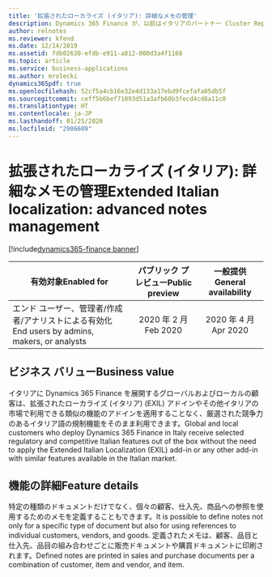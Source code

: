 ```yaml
---
title: '拡張されたローカライズ (イタリア): 詳細なメモの管理'
description: Dynamics 365 Finance が、以前はイタリアのパートナー Cluster Reply によって提供された、拡張されたローカライズ (イタリア) (EXIL) アドインでのみ利用可能であった、イタリア語固有の機能セットが利用できるように拡張されました。
author: relnotes
ms.reviewer: kfend
ms.date: 12/14/2019
ms.assetid: fdb02630-efdb-e911-a812-000d3a4f1168
ms.topic: article
ms.service: business-applications
ms.author: mrolecki
dynamics365pdf: true
ms.openlocfilehash: 52cf5a4cb16e32e4d133a17ebd9fcefafa05db5f
ms.sourcegitcommit: ceff5b6bef71093d51a3afb60b3fecd4cd8a11c8
ms.translationtype: HT
ms.contentlocale: ja-JP
ms.lasthandoff: 01/25/2020
ms.locfileid: "2986609"
---
```

# <a name="extended-italian-localization-advanced-notes-management"></a><span data-ttu-id="ed411-103">拡張されたローカライズ (イタリア): 詳細なメモの管理</span><span class="sxs-lookup"><span data-stu-id="ed411-103">Extended Italian localization: advanced notes management</span></span>
[!include[dynamics365-finance banner](../includes/dynamics365-finance.md)]

| <span data-ttu-id="ed411-104">有効対象</span><span class="sxs-lookup"><span data-stu-id="ed411-104">Enabled for</span></span>    |  <span data-ttu-id="ed411-105">パブリック プレビュー</span><span class="sxs-lookup"><span data-stu-id="ed411-105">Public preview</span></span> | <span data-ttu-id="ed411-106">一般提供</span><span class="sxs-lookup"><span data-stu-id="ed411-106">General availability</span></span> | 
| ---------- | :----------: |:----------: |
|<span data-ttu-id="ed411-107">エンド ユーザー、管理者/作成者/アナリストによる有効化</span><span class="sxs-lookup"><span data-stu-id="ed411-107">End users by admins, makers, or analysts</span></span>|<span data-ttu-id="ed411-108">2020 年 2 月</span><span class="sxs-lookup"><span data-stu-id="ed411-108">Feb 2020</span></span>| <span data-ttu-id="ed411-109">2020 年 4 月</span><span class="sxs-lookup"><span data-stu-id="ed411-109">Apr 2020</span></span>|


## <a name="business-value"></a><span data-ttu-id="ed411-110">ビジネス バリュー</span><span class="sxs-lookup"><span data-stu-id="ed411-110">Business value</span></span>
<!-- bv start -->
<span data-ttu-id="ed411-111">イタリアに Dynamics 365 Finance を展開するグローバルおよびローカルの顧客は、拡張されたローカライズ (イタリア) (EXIL) アドインやその他イタリアの市場で利用できる類似の機能のアドインを適用することなく、厳選された競争力のあるイタリア語の規制機能をそのまま利用できます。</span><span class="sxs-lookup"><span data-stu-id="ed411-111">Global and local customers who deploy Dynamics 365 Finance in Italy receive selected regulatory and competitive Italian features out of the box without the need to apply the Extended Italian Localization (EXIL) add-in or any other add-in with similar features available in the Italian market.</span></span>
<!-- bv end -->



## <a name="feature-details"></a><span data-ttu-id="ed411-112">機能の詳細</span><span class="sxs-lookup"><span data-stu-id="ed411-112">Feature details</span></span>
<!--feature detail start -->
<span data-ttu-id="ed411-113">特定の種類のドキュメントだけでなく、個々の顧客、仕入先、商品への参照を使用するためのメモを定義することもできます。</span><span class="sxs-lookup"><span data-stu-id="ed411-113">It is possible to define notes not only for a specific type of document but also for using references to individual customers, vendors, and goods.</span></span> <span data-ttu-id="ed411-114">定義されたメモは、顧客、品目と仕入先、品目の組み合わせごとに販売ドキュメントや購買ドキュメントに印刷されます。</span><span class="sxs-lookup"><span data-stu-id="ed411-114">Defined notes are printed in sales and purchase documents per a combination of customer, item and vendor, and item.</span></span>
<!--feature detail end -->









